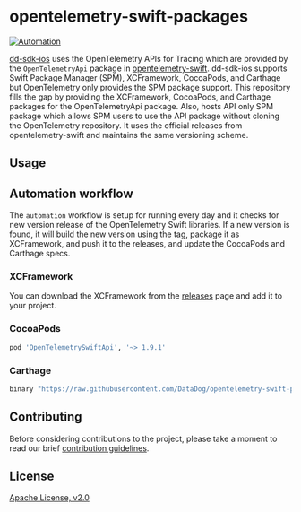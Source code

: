# opentelemetry-swift-packages

[![Automation](https://github.com/DataDog/opentelemetry-swift-packages/actions/workflows/automation.yaml/badge.svg)](https://github.com/DataDog/opentelemetry-swift-packages/actions/workflows/automation.yaml?query=event%3Aschedule+branch%3Amain)

[dd-sdk-ios](https://github.com/DataDog/dd-sdk-ios) uses the OpenTelemetry APIs
for Tracing which are provided by the `OpenTelemetryApi` package in
[opentelemetry-swift](https://github.com/open-telemetry/opentelemetry-swift).
dd-sdk-ios supports Swift Package Manager (SPM), XCFramework, CocoaPods, and
Carthage but OpenTelemetry only provides the SPM package support. This
repository fills the gap by providing the XCFramework, CocoaPods, and Carthage
packages for the OpenTelemetryApi package. Also, hosts API only SPM package
which allows SPM users to use the API package without cloning the OpenTelemetry
repository. It uses the official releases from opentelemetry-swift and maintains
the same versioning scheme.

## Usage

## Automation workflow

The `automation` workflow is setup for running every day and it checks for new
version release of the OpenTelemetry Swift libraries. If a new version is found,
it will build the new version using the tag, package it as XCFramework, and push
it to the releases, and update the CocoaPods and Carthage specs.

### XCFramework

You can download the XCFramework from the
[releases](https://github.com/DataDog/opentelemetry-swift-packages/releases)
page and add it to your project.

### CocoaPods

```ruby
pod 'OpenTelemetrySwiftApi', '~> 1.9.1'
```

### Carthage

```ruby
binary "https://raw.githubusercontent.com/DataDog/opentelemetry-swift-packages/main/OpenTelemetryApi.json" ~> 1.9.1
```

## Contributing

Before considering contributions to the project, please take a moment to read
our brief [contribution guidelines](CONTRIBUTING.md).

## License

[Apache License, v2.0](LICENSE)